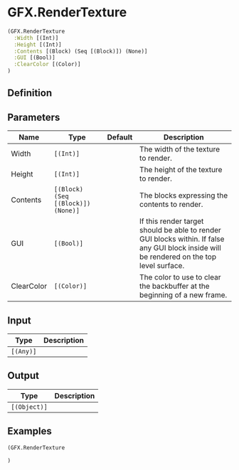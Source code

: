 # GFX.RenderTexture

```clojure
(GFX.RenderTexture
  :Width [(Int)]
  :Height [(Int)]
  :Contents [(Block) (Seq [(Block)]) (None)]
  :GUI [(Bool)]
  :ClearColor [(Color)]
)
```

## Definition


## Parameters
| Name | Type | Default | Description |
|------|------|---------|-------------|
| Width | `[(Int)]` |  | The width of the texture to render. |
| Height | `[(Int)]` |  | The height of the texture to render. |
| Contents | `[(Block) (Seq [(Block)]) (None)]` |  | The blocks expressing the contents to render. |
| GUI | `[(Bool)]` |  | If this render target should be able to render GUI blocks within. If false any GUI block inside will be rendered on the top level surface. |
| ClearColor | `[(Color)]` |  | The color to use to clear the backbuffer at the beginning of a new frame. |


## Input
| Type | Description |
|------|-------------|
| `[(Any)]` |  |


## Output
| Type | Description |
|------|-------------|
| `[(Object)]` |  |


## Examples

```clojure
(GFX.RenderTexture

)
```
